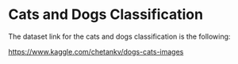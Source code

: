 # Cats and Dogs Classification

The dataset link for the cats and dogs classification is the following:

https://www.kaggle.com/chetankv/dogs-cats-images
